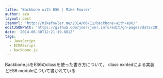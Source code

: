 ```yaml
---
title: 'Backbone with ES6 | Mike Fowler'
author: azu
layout: post
itemUrl: 'http://mikefowler.me/2014/06/11/backbone-with-es6/'
editJSONPath: 'https://github.com/jser/jser.info/edit/gh-pages/data/2014/06/index.json'
date: '2014-06-30T12:21:19.881Z'
tags:
  - JavaScript
  - ECMAScript
  - backbone.js
---
```

Backbone.jsをES6のclassを使った書き方について。
class exntedによる実装とES6 moduleについて書かれている

